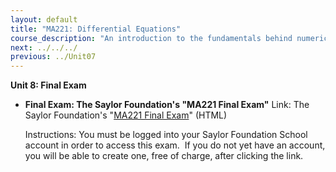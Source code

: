 ```yaml
---
layout: default
title: "MA221: Differential Equations"
course_description: "An introduction to the fundamentals behind numerical solutions and Ordinary Differential Equations, with a goal of moving from a microscopic view of relevant physics to a macroscopic view of the behavior of a system as a whole."
next: ../../../
previous: ../Unit07
---
```

**Unit 8: Final Exam** <span id="8"></span> 
-   **Final Exam: The Saylor Foundation's "MA221 Final Exam"**
    Link: The Saylor Foundation's "[MA221 Final
    Exam](http://school.saylor.org/mod/quiz/view.php?id=1068)" (HTML)  
      
     Instructions: You must be logged into your Saylor Foundation School
    account in order to access this exam.  If you do not yet have an
    account, you will be able to create one, free of charge, after
    clicking the link. 


